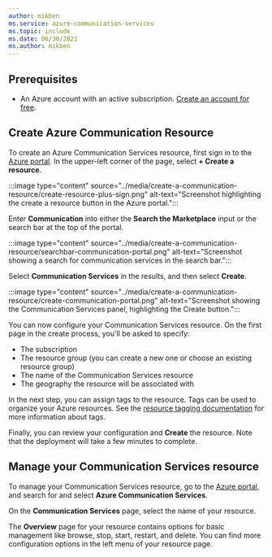 ```yaml
---
author: mikben
ms.service: azure-communication-services
ms.topic: include
ms.date: 06/30/2021
ms.author: mikben
---
```


## Prerequisites

- An Azure account with an active subscription. [Create an account for free](https://azure.microsoft.com/free/dotnet/).

## Create Azure Communication Resource

To create an Azure Communication Services resource, first sign in to the [Azure portal](https://portal.azure.com). In the upper-left corner of the page, select **+ Create a resource**. 

:::image type="content" source="../media/create-a-communication-resource/create-resource-plus-sign.png" alt-text="Screenshot highlighting the create a resource button in the Azure portal.":::

Enter **Communication** into either the **Search the Marketplace** input or the search bar at the top of the portal.

:::image type="content" source="../media/create-a-communication-resource/searchbar-communication-portal.png" alt-text="Screenshot showing a search for communication services in the search bar.":::

Select **Communication Services** in the results, and then select **Create**.

:::image type="content" source="../media/create-a-communication-resource/create-communication-portal.png" alt-text="Screenshot showing the Communication Services panel, highlighting the Create button.":::

You can now configure your Communication Services resource. On the first page in the create process, you'll be asked to specify:

* The subscription
* The resource group (you can create a new one or choose an existing resource group)
* The name of the Communication Services resource
* The geography the resource will be associated with

In the next step, you can assign tags to the resource. Tags can be used to organize your Azure resources. See the [resource tagging documentation](../../../azure-resource-manager/management/tag-resources.md) for more information about tags.

Finally, you can review your configuration and **Create** the resource. Note that the deployment will take a few minutes to complete.

## Manage your Communication Services resource

To manage your Communication Services resource, go to the [Azure portal](https://portal.azure.com), and search for and select **Azure Communication Services**.

On the **Communication Services** page, select the name of your resource.

The **Overview** page for your resource contains options for basic management like browse, stop, start, restart, and delete. You can find more configuration options in the left menu of your resource page.
